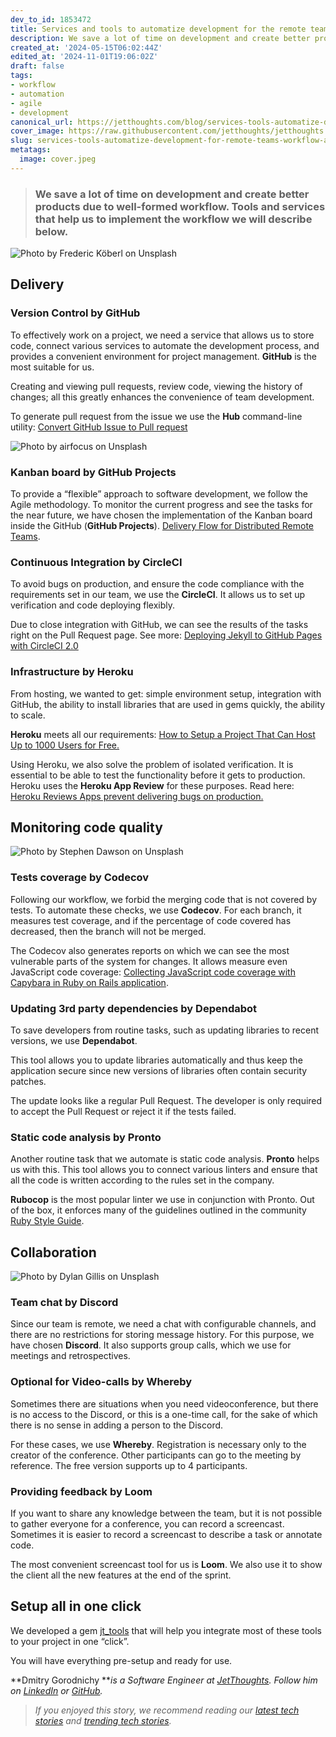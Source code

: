 ```yaml
---
dev_to_id: 1853472
title: Services and tools to automatize development for the remote teams
description: We save a lot of time on development and create better products due to well-formed...
created_at: '2024-05-15T06:02:44Z'
edited_at: '2024-11-01T19:06:02Z'
draft: false
tags:
- workflow
- automation
- agile
- development
canonical_url: https://jetthoughts.com/blog/services-tools-automatize-development-for-remote-teams-workflow-automation/
cover_image: https://raw.githubusercontent.com/jetthoughts/jetthoughts.github.io/master/content/blog/services-tools-automatize-development-for-remote-teams-workflow-automation/cover.jpeg
slug: services-tools-automatize-development-for-remote-teams-workflow-automation
metatags:
  image: cover.jpeg
---
```

> ### We save a lot of time on development and create better products due to well-formed workflow. Tools and services that help us to implement the workflow we will describe below.

![Photo by [Frederic Köberl](https://unsplash.com/@internetztube?utm_source=unsplash&utm_medium=referral&utm_content=creditCopyText) on [Unsplash](https://unsplash.com/?utm_source=unsplash&utm_medium=referral&utm_content=creditCopyText)](file_0.jpeg)

## Delivery

### Version Control by GitHub

To effectively work on a project, we need a service that allows us to store code, connect various services to automate the development process, and provides a convenient environment for project management. **GitHub** is the most suitable for us.

Creating and viewing pull requests, review code, viewing the history of changes; all this greatly enhances the convenience of team development.

To generate pull request from the issue we use the **Hub** command-line utility: [Convert GitHub Issue to Pull request](https://jtway.co/convert-github-issue-to-pull-request-c624834835d8)

![Photo by [airfocus](https://unsplash.com/@airfocus?utm_source=unsplash&utm_medium=referral&utm_content=creditCopyText) on [Unsplash](https://unsplash.com/s/photos/kanban-board?utm_source=unsplash&utm_medium=referral&utm_content=creditCopyText)](file_1.jpeg)

### Kanban board by GitHub Projects

To provide a “flexible” approach to software development, we follow the Agile methodology. To monitor the current progress and see the tasks for the near future, we have chosen the implementation of the Kanban board inside the GitHub (**GitHub Projects**). [Delivery Flow for Distributed Remote Teams](https://jtway.co/delivery-flow-for-distributed-remote-teams-5218828b0d1a).

### Continuous Integration by CircleCI

To avoid bugs on production, and ensure the code compliance with the requirements set in our team, we use the **CircleCI**. It allows us to set up verification and code deploying flexibly.

Due to close integration with GitHub, we can see the results of the tasks right on the Pull Request page. See more: [Deploying Jekyll to GitHub Pages with CircleCI 2.0](https://jtway.co/deploying-jekyll-to-github-pages-with-circleci-2-0-3eb69324bc6e)

### Infrastructure by Heroku

From hosting, we wanted to get: simple environment setup, integration with GitHub, the ability to install libraries that are used in gems quickly, the ability to scale.

**Heroku** meets all our requirements: [How to Setup a Project That Can Host Up to 1000 Users for Free.](https://jtway.co/how-to-setup-a-project-that-can-host-up-to-1000-users-for-free-ab59ad3edaf1)

Using Heroku, we also solve the problem of isolated verification. It is essential to be able to test the functionality before it gets to production. Heroku uses the **Heroku App Review** for these purposes. Read here: [Heroku Reviews Apps prevent delivering bugs on production.](https://jtway.co/make-master-stable-again-b15c9ff3b129)

## Monitoring code quality

![Photo by [Stephen Dawson](https://unsplash.com/@srd844?utm_source=unsplash&utm_medium=referral&utm_content=creditCopyText) on [Unsplash](https://unsplash.com/s/photos/monitoring?utm_source=unsplash&utm_medium=referral&utm_content=creditCopyText)](file_2.jpeg)

### Tests coverage by Codecov

Following our workflow, we forbid the merging code that is not covered by tests. To automate these checks, we use **Codecov**. For each branch, it measures test coverage, and if the percentage of code covered has decreased, then the branch will not be merged.

The Сodecov also generates reports on which we can see the most vulnerable parts of the system for changes. It allows measure even JavaScript code coverage: [Collecting JavaScript code coverage with Capybara in Ruby on Rails application](https://jtway.co/collecting-javascript-code-coverage-with-capybara-in-ruby-on-rails-application-d0cb83a86a90).

### Updating 3rd party dependencies by **Dependabot**

To save developers from routine tasks, such as updating libraries to recent versions, we use **Dependabot**.

This tool allows you to update libraries automatically and thus keep the application secure since new versions of libraries often contain security patches.

The update looks like a regular Pull Request. The developer is only required to accept the Pull Request or reject it if the tests failed.

### Static code analysis by Pronto

Another routine task that we automate is static code analysis. **Pronto** helps us with this. This tool allows you to connect various linters and ensure that all the code is written according to the rules set in the company.

**Rubocop** is the most popular linter we use in conjunction with Pronto. Out of the box, it enforces many of the guidelines outlined in the community [Ruby Style Guide](https://rubystyle.guide/).

## Collaboration

![Photo by [Dylan Gillis](https://unsplash.com/@dylandgillis?utm_source=unsplash&utm_medium=referral&utm_content=creditCopyText) on [Unsplash](https://unsplash.com/s/photos/collaboration?utm_source=unsplash&utm_medium=referral&utm_content=creditCopyText)](file_3.jpeg)

### Team chat by Discord

Since our team is remote, we need a chat with configurable channels, and there are no restrictions for storing message history. For this purpose, we have chosen **Discord**. It also supports group calls, which we use for meetings and retrospectives.

### Optional for Video-calls by Whereby

Sometimes there are situations when you need videoconference, but there is no access to the Discord, or this is a one-time call, for the sake of which there is no sense in adding a person to the Discord.

For these cases, we use **Whereby**. Registration is necessary only to the creator of the conference. Other participants can go to the meeting by reference. The free version supports up to 4 participants.

### Providing feedback by Loom

If you want to share any knowledge between the team, but it is not possible to gather everyone for a conference, you can record a screencast. Sometimes it is easier to record a screencast to describe a task or annotate code.

The most convenient screencast tool for us is **Loom**. We also use it to show the client all the new features at the end of the sprint.

## Setup all in one click

We developed a gem [jt_tools](https://github.com/jetthoughts/jt_tools) that will help you integrate most of these tools to your project in one “click”.

You will have everything pre-setup and ready for use.

**Dmitry Gorodnichy ***is a Software Engineer at [JetThoughts](https://www.jetthoughts.com/). Follow him on [LinkedIn](https://www.linkedin.com/in/gorodnichy/)* *or [GitHub](https://github.com/dgorodnichy).*
>  *If you enjoyed this story, we recommend reading our [latest tech stories](https://jtway.co/latest) and [trending tech stories](https://jtway.co/trending).*
